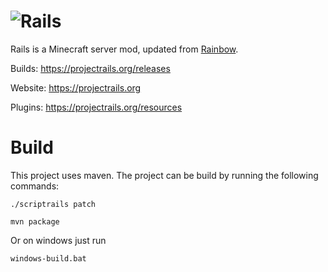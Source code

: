 ![Rails](https://cdn.discordapp.com/attachments/280480189945872385/315651907156705280/logo.png)
=======

Rails is a Minecraft server mod, updated from [Rainbow](https://project-rainbow.org).

Builds: <https://projectrails.org/releases>

Website: <https://projectrails.org>

Plugins: <https://projectrails.org/resources>


Build
=====

This project uses maven. The project can be build by running the following commands:
```
./scriptrails patch
```
```
mvn package
```

Or on windows just run
```
windows-build.bat
```
